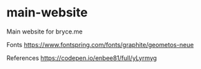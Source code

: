 # main-website
Main website for bryce.me


Fonts
https://www.fontspring.com/fonts/graphite/geometos-neue

References
https://codepen.io/enbee81/full/yLyrmyg